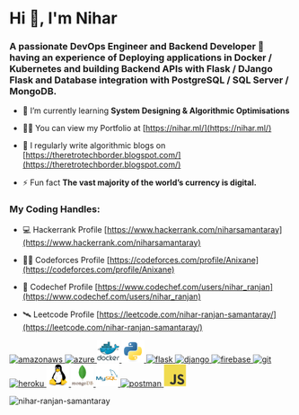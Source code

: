 <h1 align="left">Hi 👋, I'm Nihar</h1>
<h3 align="left">A passionate DevOps Engineer and Backend Developer 🚀 having an experience of Deploying applications in Docker / Kubernetes and building Backend APIs  with Flask / DJango Flask and Database integration with PostgreSQL / SQL Server / MongoDB.</h3>


- 🌱 I’m currently learning **System Designing & Algorithmic Optimisations**

- 👨‍💻 You can view my Portfolio at [https://nihar.ml/](https://nihar.ml/)

- 📝 I regularly write algorithmic blogs on [https://theretrotechborder.blogspot.com/](https://theretrotechborder.blogspot.com/)

- ⚡ Fun fact **The vast majority of the world’s currency is digital.**


<h3 align="left">My Coding Handles:</h3>

- 💻 Hackerrank Profile [https://www.hackerrank.com/niharsamantaray](https://www.hackerrank.com/niharsamantaray)

- 👨‍💻 Codeforces Profile [https://codeforces.com/profile/Anixane](https://codeforces.com/profile/Anixane)

- 🤖 Codechef Profile [https://www.codechef.com/users/nihar_ranjan](https://www.codechef.com/users/nihar_ranjan)

- 🛰 Leetcode Profile [https://leetcode.com/nihar-ranjan-samantaray/](https://leetcode.com/nihar-ranjan-samantaray/)

<p align="left"> <a href="https://aws.amazon.com" target="_blank"> <img src="https://www.vectorlogo.zone/logos/amazon_aws/amazon_aws-icon.svg" alt="amazonaws" width="40" height="40"/> </a> <a href="https://azure.microsoft.com/en-in/" target="_blank"> <img src="https://www.vectorlogo.zone/logos/microsoft_azure/microsoft_azure-icon.svg" alt="azure" width="40" height="40"/> </a> <a href="https://www.docker.com/" target="_blank"> <img src="https://raw.githubusercontent.com/devicons/devicon/master/icons/docker/docker-original-wordmark.svg" alt="docker" width="40" height="40"/> </a> <a href="https://www.python.org" target="_blank"> <img src="https://raw.githubusercontent.com/devicons/devicon/master/icons/python/python-original.svg" alt="python" width="40" height="40"/> </a> <a href="https://flask.palletsprojects.com/" target="_blank"> <img src="https://www.vectorlogo.zone/logos/pocoo_flask/pocoo_flask-icon.svg" alt="flask" width="40" height="40"/> </a> <a href="https://www.djangoproject.com/" target="_blank"> <img src="https://www.vectorlogo.zone/logos/djangoproject/djangoproject-icon.svg" alt="django" width="40" height="40"/> </a> <a href="https://firebase.google.com/" target="_blank"> <img src="https://www.vectorlogo.zone/logos/firebase/firebase-icon.svg" alt="firebase" width="40" height="40"/> </a> <a href="https://git-scm.com/" target="_blank"> <img src="https://www.vectorlogo.zone/logos/git-scm/git-scm-icon.svg" alt="git" width="40" height="40"/> </a> <a href="https://heroku.com" target="_blank"> <img src="https://www.vectorlogo.zone/logos/heroku/heroku-icon.svg" alt="heroku" width="40" height="40"/> </a> <a href="https://www.linux.org/" target="_blank"> <img src="https://raw.githubusercontent.com/devicons/devicon/master/icons/linux/linux-original.svg" alt="linux" width="40" height="40"/> </a> <a href="https://www.mongodb.com/" target="_blank"> <img src="https://raw.githubusercontent.com/devicons/devicon/master/icons/mongodb/mongodb-original-wordmark.svg" alt="mongodb" width="40" height="40"/> </a> <a href="https://www.mysql.com/" target="_blank"> <img src="https://raw.githubusercontent.com/devicons/devicon/master/icons/mysql/mysql-original-wordmark.svg" alt="mysql" width="40" height="40"/> </a> <a href="https://postman.com" target="_blank"> <img src="https://www.vectorlogo.zone/logos/getpostman/getpostman-icon.svg" alt="postman" width="40" height="40"/> </a> <a href="https://developer.mozilla.org/en-US/docs/Web/JavaScript" target="_blank"> <img src="https://raw.githubusercontent.com/devicons/devicon/master/icons/javascript/javascript-original.svg" alt="javascript" width="40" height="40"/> </a> </p>


<p>&nbsp;<img align="left" src="https://github-readme-stats.vercel.app/api?username=nihar-ranjan-samantaray&hide=issues,contribs&show_icons=true&theme=vue-dark" alt="nihar-ranjan-samantaray" /></p>
